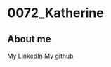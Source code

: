 # 0072_Katherine

## About me

[My LinkedIn](https://www.linkedin.com/in/%E5%8A%89%E7%A5%88%E8%B3%A2-undefined-a0474228b/)
[My github](https://github.com/xian208)
